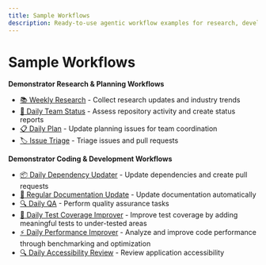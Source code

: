 ```yaml
---
title: Sample Workflows
description: Ready-to-use agentic workflow examples for research, development, and automation tasks including weekly research, dependency updates, and QA workflows.
---
```


# Sample Workflows

**Demonstrator Research & Planning Workflows**
- [📚 Weekly Research](https://github.com/githubnext/agentics/blob/main/docs/weekly-research.md) - Collect research updates and industry trends
- [👥 Daily Team Status](https://github.com/githubnext/agentics/blob/main/docs/daily-team-status.md) - Assess repository activity and create status reports
- [📋 Daily Plan](https://github.com/githubnext/agentics/blob/main/docs/daily-plan.md) - Update planning issues for team coordination
- [🏷️ Issue Triage](https://github.com/githubnext/agentics/blob/main/docs/issue-triage.md) - Triage issues and pull requests

**Demonstrator Coding & Development Workflows**
- [📦 Daily Dependency Updater](https://github.com/githubnext/agentics/blob/main/docs/daily-dependency-updater.md) - Update dependencies and create pull requests
- [📖 Regular Documentation Update](https://github.com/githubnext/agentics/blob/main/docs/regular-documentation-update.md) - Update documentation automatically
- [🔍 Daily QA](https://github.com/githubnext/agentics/blob/main/docs/daily-qa.md) - Perform quality assurance tasks
- [🧪 Daily Test Coverage Improver](https://github.com/githubnext/agentics/blob/main/docs/daily-test-improver.md) - Improve test coverage by adding meaningful tests to under-tested areas
- [⚡ Daily Performance Improver](https://github.com/githubnext/agentics/blob/main/docs/daily-perf-improver.md) - Analyze and improve code performance through benchmarking and optimization
- [🔍 Daily Accessibility Review](https://github.com/githubnext/agentics/blob/main/docs/daily-accessibility-review.md) - Review application accessibility
